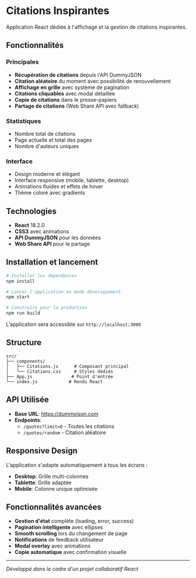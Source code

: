 # Citations Inspirantes

Application React dédiée à l'affichage et la gestion de citations inspirantes.

## Fonctionnalités

### Principales
- **Récupération de citations** depuis l'API DummyJSON
- **Citation aléatoire** du moment avec possibilité de renouvellement
- **Affichage en grille** avec système de pagination
- **Citations cliquables** avec modal détaillée
- **Copie de citations** dans le presse-papiers
- **Partage de citations** (Web Share API avec fallback)

### Statistiques
- Nombre total de citations
- Page actuelle et total des pages
- Nombre d'auteurs uniques

### Interface
- Design moderne et élégant
- Interface responsive (mobile, tablette, desktop)
- Animations fluides et effets de hover
- Thème coloré avec gradients

## Technologies

- **React** 18.2.0
- **CSS3** avec animations
- **API DummyJSON** pour les données
- **Web Share API** pour le partage

## Installation et lancement

```bash
# Installer les dépendances
npm install

# Lancer l'application en mode développement
npm start

# Construire pour la production
npm run build
```

L'application sera accessible sur `http://localhost:3000`

## Structure

```
src/
├── components/
│   ├── Citations.js      # Composant principal
│   └── Citations.css     # Styles dédiés
├── App.js               # Point d'entrée
└── index.js            # Rendu React
```

## API Utilisée

- **Base URL**: https://dummyjson.com
- **Endpoints**:
  - `/quotes?limit=0` - Toutes les citations
  - `/quotes/random` - Citation aléatoire

## Responsive Design

L'application s'adapte automatiquement à tous les écrans :
- **Desktop**: Grille multi-colonnes
- **Tablette**: Grille adaptée
- **Mobile**: Colonne unique optimisée

## Fonctionnalités avancées

- **Gestion d'état** complète (loading, error, success)
- **Pagination intelligente** avec ellipses
- **Smooth scrolling** lors du changement de page
- **Notifications** de feedback utilisateur
- **Modal overlay** avec animations
- **Copie automatique** avec confirmation visuelle

---

*Développé dans le cadre d'un projet collaboratif React*
